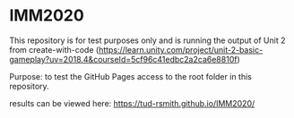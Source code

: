 # IMM2020
This repository is for test purposes only and is running the output of Unit 2 from create-with-code (https://learn.unity.com/project/unit-2-basic-gameplay?uv=2018.4&courseId=5cf96c41edbc2a2ca6e8810f)

Purpose: to test the GitHub Pages access to the root folder in this repository.

results can be viewed here: https://tud-rsmith.github.io/IMM2020/
